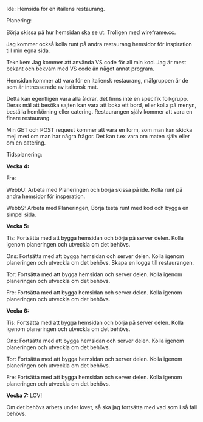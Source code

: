Ide: Hemsida för en itailens restaurang. 

Planering:

Börja skissa på hur hemsidan ska se ut. Troligen med wireframe.cc.

Jag kommer också kolla runt på andra restaurang hemsidor för inspiration till min egna sida.

Tekniken: Jag kommer att använda VS code för all min kod. Jag är mest bekant och bekväm med VS code än något annat program.

Hemsidan kommer att vara för en italiensk restaurang, målgruppen är de som är intresserade av italiensk mat. 

Detta kan egentligen vara alla åldrar, det finns inte en specifik folkgrupp. Deras mål att besöka sajten kan vara att boka ett bord, eller kolla på menyn, beställa hemkörning eller catering. Restaurangen själv kommer att vara en finare restaurang.

Min GET och POST request kommer att vara en form, som man kan skicka mejl med om man har några frågor. Det kan t.ex vara om maten själv eller om en catering.



Tidsplanering:

**Vecka 4:**

Fre:

WebbU:
Arbeta med Planeringen och börja skissa på ide. Kolla runt på andra hemsidor för insperation.

WebbS:
Arbeta med Planeringen, Börja testa runt med kod och bygga en simpel sida.

**Vecka 5:**

Tis:
Fortsätta med att bygga hemsidan och börja på server delen. Kolla igenom planeringen och utveckla om det behövs.

Ons:
Fortsätta med att bygga hemsidan och server delen. Kolla igenom planeringen och utveckla om det behövs. Skapa en logga till restaurangen.

Tor:
Fortsätta med att bygga hemsidan och server delen. Kolla igenom planeringen och utveckla om det behövs.

Fre:
Fortsätta med att bygga hemsidan och server delen. Kolla igenom planeringen och utveckla om det behövs.

**Vecka 6:**

Tis:
Fortsätta med att bygga hemsidan och börja på server delen. Kolla igenom planeringen och utveckla om det behövs.

Ons:
Fortsätta med att bygga hemsidan och server delen. Kolla igenom planeringen och utveckla om det behövs.

Tor:
Fortsätta med att bygga hemsidan och server delen. Kolla igenom planeringen och utveckla om det behövs.

Fre:
Fortsätta med att bygga hemsidan och server delen. Kolla igenom planeringen och utveckla om det behövs.

**Vecka 7:**
LOV!

Om det behövs arbeta under lovet, så ska jag fortsätta med vad som i så fall behövs.